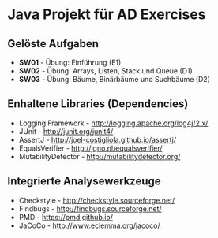 # Java Projekt für AD Exercises

## Gelöste Aufgaben
* **SW01** - Übung: Einführung (E1)
* **SW02** - Übung: Arrays, Listen, Stack und Queue (D1)
* **SW03** - Übung: Bäume, Binärbäume und Suchbäume (D2)

## Enhaltene Libraries (Dependencies)
* Logging Framework - http://logging.apache.org/log4j/2.x/
* JUnit - http://junit.org/junit4/
* AssertJ - http://joel-costigliola.github.io/assertj/
* EqualsVerifier - http://jqno.nl/equalsverifier/
* MutabilityDetector - http://mutabilitydetector.org/

## Integrierte Analysewerkzeuge
* Checkstyle - http://checkstyle.sourceforge.net/
* Findbugs - http://findbugs.sourceforge.net/
* PMD - https://pmd.github.io/
* JaCoCo - http://www.eclemma.org/jacoco/